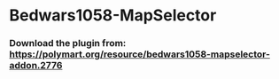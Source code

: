 # Bedwars1058-MapSelector

### Download the plugin from: https://polymart.org/resource/bedwars1058-mapselector-addon.2776
